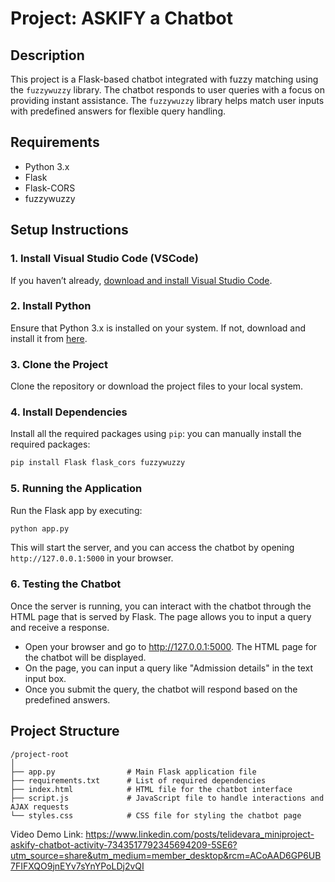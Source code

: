 # Project: ASKIFY a Chatbot 

## Description

This project is a Flask-based chatbot integrated with fuzzy matching using the `fuzzywuzzy` library. The chatbot responds to user queries with a focus on providing instant assistance. The `fuzzywuzzy` library helps match user inputs with predefined answers for flexible query handling.

## Requirements

- Python 3.x
- Flask
- Flask-CORS
- fuzzywuzzy

## Setup Instructions

### 1. Install Visual Studio Code (VSCode)
If you haven’t already, [download and install Visual Studio Code](https://code.visualstudio.com/).

### 2. Install Python
Ensure that Python 3.x is installed on your system. If not, download and install it from [here](https://www.python.org/downloads/).

### 3. Clone the Project
Clone the repository or download the project files to your local system.

### 4. Install Dependencies
Install all the required packages using `pip`:
  you can manually install the required packages:
```bash
pip install Flask flask_cors fuzzywuzzy
```

### 5. Running the Application
Run the Flask app by executing:
```bash
python app.py
```

This will start the server, and you can access the chatbot by opening `http://127.0.0.1:5000` in your browser.

### 6. Testing the Chatbot
Once the server is running, you can interact with the chatbot through the HTML page that is served by Flask. The page allows you to input a query and receive a response.

- Open your browser and go to http://127.0.0.1:5000. The HTML page for the chatbot will be displayed.
- On the page, you can input a query like "Admission details" in the text input box.
- Once you submit the query, the chatbot will respond based on the predefined answers.

## Project Structure

```
/project-root
│
├── app.py                # Main Flask application file
├── requirements.txt      # List of required dependencies
├── index.html            # HTML file for the chatbot interface
├── script.js             # JavaScript file to handle interactions and AJAX requests
└── styles.css            # CSS file for styling the chatbot page

```

Video Demo Link: https://www.linkedin.com/posts/telidevara_miniproject-askify-chatbot-activity-7343517792345694209-5SE6?utm_source=share&utm_medium=member_desktop&rcm=ACoAAD6GP6UB7FIFXQO9jnEYv7sYnYPoLDj2vQI
